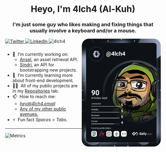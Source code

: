 <h1 align="center">Heyo, I'm 4lch4 (Al-Kuh)</h1>
<h3 align="center">
  I'm just some guy who likes making and fixing things that usually involve a
  keyboard and/or a mouse.
</h3>

<!-- Badges -->
<div align="left">
  <a href="https://twitter.com/4lch4">
    <img
      src="https://img.shields.io/twitter/follow/4lch4?label=Twitter&logo=twitter&style=flat-square&color=1da1f2&logoColor=ffffff"
      alt="Twitter"
    />
  </a>

  <a href="https://linkedin.com/in/devin-leaman-4962242">
    <img
      src="https://img.shields.io/static/v1?logo=linkedin&style=flat-square&color=0072b1&label=LinkedIn&message=%E2%98%86"
      alt="LinkedIn"
    />
  </a>

  <img src="https://komarev.com/ghpvc/?username=4lch4" alt="4lch4" />

  <a href="https://api.daily.dev/get?r=4lch4" target="_blank">
    <img
      width="256"
      align="right"
      src="https://raw.githubusercontent.com/4lch4/4lch4/devcard/devcard.svg"
    />
  </a>
</div>

<ul style="margin-top: 25px;">
  <li>
    🔭&nbsp;&nbsp;I’m currently working on:
    <ul>
      <li><a href="https://github.com/4lch4/Ansel">Ansel</a>, an asset retrieval API.</li>
      <li><a href="https://github.com/4lch4/Sindri">Sindri</a>, an API for bootstrapping new projects.</li>
    </ul>
  </li>
  <li>
    🌱&nbsp;&nbsp;I’m currently learning more about front-end development.
  </li>
  <li>
    👨‍💻&nbsp;&nbsp;All of my public projects are in my
    <a href="https://github.com/4lch4?tab=repositories">Repositories</a> tab.
  </li>
  <li>📫&nbsp;&nbsp;How to reach me:
  <ul>
    <li><em><a href="mailto:hey@4lch4.email">hey@4lch4.email</a></em></li>
    <li><a href="https://4lch4.social">Any of my other public avenues.</a></li>
    <!-- <li>
      <em><a href="https://4lch4.social">My social site</a></em> with links to
      nearly all methods of contact.
    </li> -->
  </ul>
  </li>
  <li>⚡&nbsp;&nbsp;Fun fact <em>Spaces > Tabs</em>.</li>
</ul>

---

![Metrics](https://metrics.lecoq.io/4lch4?template=classic&languages=1&stars=1&achievements=1&notable=1&languages.limit=8&languages.threshold=0%25&languages.colors=github&languages.sections=most-used&languages.indepth=false&languages.analysis.timeout=15&languages.categories=markup%2C%20programming&languages.recent.categories=markup%2C%20programming&languages.recent.load=300&languages.recent.days=14&stars.limit=4&achievements.threshold=C&achievements.secrets=true&achievements.display=compact&achievements.limit=0&notable.from=organization&notable.repositories=false&notable.indepth=false&notable.types=commit&config.timezone=America%2FChicago)
